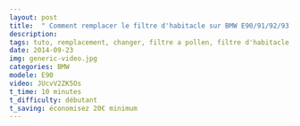 ```yaml
---
layout: post
title:  " Comment remplacer le filtre d'habitacle sur BMW E90/91/92/93 "
description: 
tags: tuto, remplacement, changer, filtre a pollen, filtre d'habitacle, entretien, bmw, e90, e91, e92, e93, serie 3,
date: 2014-09-23 
img: generic-video.jpg
categories: BMW
modele: E90
video: JUcvV2ZK5Os
t_time: 10 minutes
t_difficulty: débutant
t_saving: économisez 20€ minimum
---
```

